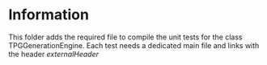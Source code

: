 # Information

This folder adds the required file to compile the unit tests for the class TPGGenerationEngine. Each test needs a dedicated main file and links with the header _externalHeader_